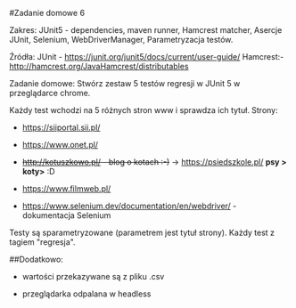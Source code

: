 #Zadanie domowe 6

Zakres: JUnit5 - dependencies, maven runner, Hamcrest matcher, Asercje JUnit, Selenium, WebDriverManager, Parametryzacja testów. 
 
Źródła: JUnit - https://junit.org/junit5/docs/current/user-guide/
Hamcrest:- http://hamcrest.org/JavaHamcrest/distributables
 
Zadanie domowe:
Stwórz zestaw 5 testów regresji w JUnit 5 w przeglądarce chrome. 

Każdy test wchodzi na 5 różnych stron www i sprawdza ich tytuł. Strony:

* https://siiportal.sii.pl/

* https://www.onet.pl/

* <s>http://kotuszkowo.pl/ - blog o kotach :-)</s>  -> https://psiedszkole.pl/ <b>psy > koty></b> :D 

* https://www.filmweb.pl/

* https://www.selenium.dev/documentation/en/webdriver/ - dokumentacja Selenium

Testy są sparametryzowane (parametrem jest tytuł strony). Każdy test z tagiem "regresja".

##Dodatkowo:

* wartości przekazywane są z pliku .csv

* przeglądarka odpalana w headless
